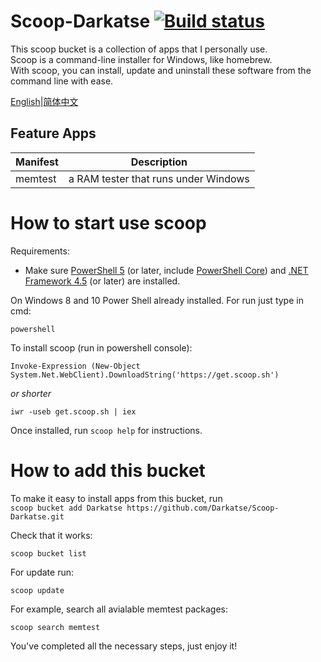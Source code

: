 # Scoop-Darkatse [![Build status](https://img.shields.io/appveyor/ci/Darkatse/Scoop-Darkatse/master.svg?style=popout&logo=appveyor&label=AppVeyor)](https://ci.appveyor.com/project/Darkatse/Scoop-Darkatse/branch/master)


This scoop bucket is a collection of apps that I personally use.  
Scoop is a command-line installer for Windows, like homebrew.  
With scoop, you can install, update and uninstall these software from the command line with ease.

[English](https://github.com/Darkatse/Scoop-Darkatse/blob/master/README.md)|[简体中文](https://github.com/Darkatse/Scoop-Darkaste/blob/master/README_CN.md)  

Feature Apps
------------

| Manifest | Description |
|----------|-------------|
| memtest | a RAM tester that runs under Windows |



How to start use scoop
=====

Requirements:

* Make sure [PowerShell 5](https://aka.ms/wmf5download) (or later, include [PowerShell Core](https://docs.microsoft.com/en-us/powershell/scripting/install/installing-powershell-core-on-windows?view=powershell-6)) and [.NET Framework 4.5](https://www.microsoft.com/net/download) (or later) are installed. 


On Windows 8 and 10 Power Shell already installed.
For run just type in cmd:

    powershell

To install scoop (run in powershell console):

    Invoke-Expression (New-Object System.Net.WebClient).DownloadString('https://get.scoop.sh')  

*or shorter*  

    iwr -useb get.scoop.sh | iex

Once installed, run `scoop help` for instructions.


How to add this bucket
=====

To make it easy to install apps from this bucket, run  
    `scoop bucket add Darkatse https://github.com/Darkatse/Scoop-Darkatse.git`
    
Check that it works:

    scoop bucket list

For update run:

    scoop update
    
For example, search all avialable memtest packages:
    
    scoop search memtest

You've completed all the necessary steps, just enjoy it!

